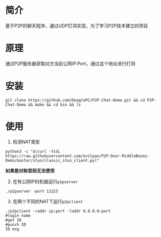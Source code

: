 # 简介
基于P2P的聊天程序，通过UDP打洞实现，为了学习P2P技术建立的项目

# 原理
通过P2P服务器获取对方当前公网IP:Port，通过这个地址进行打洞

# 安装
```shell
git clone https://github.com/DeaglePC/P2P-Chat-Demo.git && cd P2P-Chat-Demo && make && cd bin && ls
```

# 使用
1. 检测NAT类型
```shell
python3 -c "$(curl -fsSL https://raw.githubusercontent.com/evilpan/P2P-Over-MiddleBoxes-Demo/master/stun/classic_stun_client.py)"
```
**如果是对称型则无法使用**

2. 在有公网IP的机器运行`p2pserver`
```shell
./p2pserver -port 11223
```

3. 在两个不同的NAT下运行`p2pclient`
```
./p2pclient -raddr ip:port -laddr 0.0.0.0:port
#login name
#get ID
#punch ID
ID msg
```
